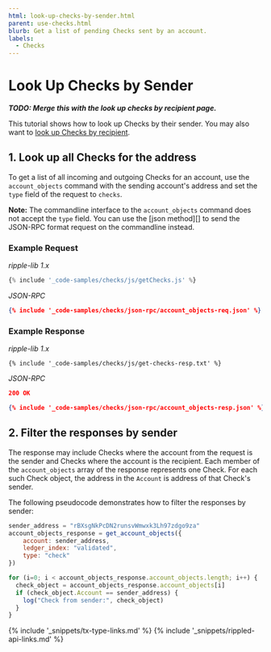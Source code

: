 ```yaml
---
html: look-up-checks-by-sender.html
parent: use-checks.html
blurb: Get a list of pending Checks sent by an account.
labels:
  - Checks
---
```

# Look Up Checks by Sender

***TODO: Merge this with the look up checks by recipient page.***

This tutorial shows how to look up Checks by their sender. You may also want to [look up Checks by recipient](look-up-checks-by-recipient.html).

## 1. Look up all Checks for the address

<!--{# TODO: Update if https://github.com/ripple/rippled/issues/2443 gets done #}-->

To get a list of all incoming and outgoing Checks for an account, use the `account_objects` command with the sending account's address and set the `type` field of the request to `checks`.

<!-- This note moved to account_objects method page. -->
**Note:** The commandline interface to the `account_objects` command does not accept the `type` field. You can use the [json method][] to send the JSON-RPC format request on the commandline instead.

### Example Request

<!-- MULTICODE_BLOCK_START -->

*ripple-lib 1.x*

```js
{% include '_code-samples/checks/js/getChecks.js' %}
```

*JSON-RPC*

```json
{% include '_code-samples/checks/json-rpc/account_objects-req.json' %}
```

<!-- MULTICODE_BLOCK_END -->

### Example Response

<!-- MULTICODE_BLOCK_START -->

*ripple-lib 1.x*

```
{% include '_code-samples/checks/js/get-checks-resp.txt' %}
```

*JSON-RPC*

```json
200 OK

{% include '_code-samples/checks/json-rpc/account_objects-resp.json' %}
```

<!-- MULTICODE_BLOCK_END -->

## 2. Filter the responses by sender

The response may include Checks where the account from the request is the sender and Checks where the account is the recipient. Each member of the `account_objects` array of the response represents one Check. For each such Check object, the address in the `Account` is address of that Check's sender.

The following pseudocode demonstrates how to filter the responses by sender:

```js
sender_address = "rBXsgNkPcDN2runsvWmwxk3Lh97zdgo9za"
account_objects_response = get_account_objects({
    account: sender_address,
    ledger_index: "validated",
    type: "check"
})

for (i=0; i < account_objects_response.account_objects.length; i++) {
  check_object = account_objects_response.account_objects[i]
  if (check_object.Account == sender_address) {
    log("Check from sender:", check_object)
  }
}
```

<!--{# common links #}-->
{% include '_snippets/tx-type-links.md' %}
{% include '_snippets/rippled-api-links.md' %}
